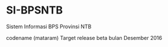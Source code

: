 # SI-BPSNTB
Sistem Informasi BPS Provinsi NTB

codename (mataram)
Target release beta bulan Desember 2016
